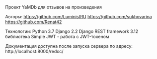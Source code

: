 Проект YaMDb для отзывов на произведения

Авторы:
https://github.com/LuministRU
https://github.com/sukhovarina
https://github.com/Renat42

Технологии:
Python 3.7
Django 2.2
Django REST framework 3.12
библиотека Simple JWT - работа с JWT-токеном

Документация доступна после запуска сервера по адресу:
http://localhost:8000/redoc/
